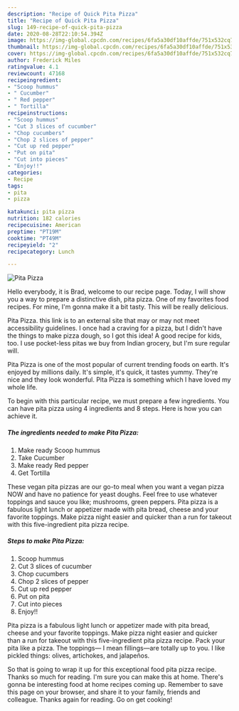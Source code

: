 ```yaml
---
description: "Recipe of Quick Pita Pizza"
title: "Recipe of Quick Pita Pizza"
slug: 149-recipe-of-quick-pita-pizza
date: 2020-08-28T22:10:54.394Z
image: https://img-global.cpcdn.com/recipes/6fa5a30df10affde/751x532cq70/pita-pizza-recipe-main-photo.jpg
thumbnail: https://img-global.cpcdn.com/recipes/6fa5a30df10affde/751x532cq70/pita-pizza-recipe-main-photo.jpg
cover: https://img-global.cpcdn.com/recipes/6fa5a30df10affde/751x532cq70/pita-pizza-recipe-main-photo.jpg
author: Frederick Miles
ratingvalue: 4.1
reviewcount: 47168
recipeingredient:
- "Scoop hummus"
- " Cucumber"
- " Red pepper"
- " Tortilla"
recipeinstructions:
- "Scoop hummus"
- "Cut 3 slices of cucumber"
- "Chop cucumbers"
- "Chop 2 slices of pepper"
- "Cut up red pepper"
- "Put on pita"
- "Cut into pieces"
- "Enjoy!!"
categories:
- Recipe
tags:
- pita
- pizza

katakunci: pita pizza 
nutrition: 182 calories
recipecuisine: American
preptime: "PT19M"
cooktime: "PT49M"
recipeyield: "2"
recipecategory: Lunch

---
```



![Pita Pizza](https://img-global.cpcdn.com/recipes/6fa5a30df10affde/751x532cq70/pita-pizza-recipe-main-photo.jpg)

Hello everybody, it is Brad, welcome to our recipe page. Today, I will show you a way to prepare a distinctive dish, pita pizza. One of my favorites food recipes. For mine, I'm gonna make it a bit tasty. This will be really delicious.

Pita Pizza. this link is to an external site that may or may not meet accessibility guidelines. I once had a craving for a pizza, but I didn&#39;t have the things to make pizza dough, so I got this idea! A good recipe for kids, too. I use pocket-less pitas we buy from Indian grocery, but I&#39;m sure regular will.

Pita Pizza is one of the most popular of current trending foods on earth. It's enjoyed by millions daily. It's simple, it's quick, it tastes yummy. They're nice and they look wonderful. Pita Pizza is something which I have loved my whole life.


To begin with this particular recipe, we must prepare a few ingredients. You can have pita pizza using 4 ingredients and 8 steps. Here is how you can achieve it.

<!--inarticleads1-->

##### The ingredients needed to make Pita Pizza:

1. Make ready Scoop hummus
1. Take  Cucumber
1. Make ready  Red pepper
1. Get  Tortilla


These vegan pita pizzas are our go-to meal when you want a vegan pizza NOW and have no patience for yeast doughs. Feel free to use whatever toppings and sauce you like; mushrooms, green peppers. Pita pizza is a fabulous light lunch or appetizer made with pita bread, cheese and your favorite toppings. Make pizza night easier and quicker than a run for takeout with this five-ingredient pita pizza recipe. 

<!--inarticleads2-->

##### Steps to make Pita Pizza:

1. Scoop hummus
1. Cut 3 slices of cucumber
1. Chop cucumbers
1. Chop 2 slices of pepper
1. Cut up red pepper
1. Put on pita
1. Cut into pieces
1. Enjoy!!


Pita pizza is a fabulous light lunch or appetizer made with pita bread, cheese and your favorite toppings. Make pizza night easier and quicker than a run for takeout with this five-ingredient pita pizza recipe. Pack your pita like a pizza. The toppings— I mean fillings—are totally up to you. I like pickled things: olives, artichokes, and jalapeños. 

So that is going to wrap it up for this exceptional food pita pizza recipe. Thanks so much for reading. I'm sure you can make this at home. There's gonna be interesting food at home recipes coming up. Remember to save this page on your browser, and share it to your family, friends and colleague. Thanks again for reading. Go on get cooking!
